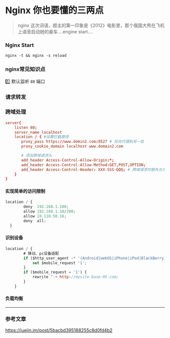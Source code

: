 # Nginx 你也要懂的三两点
> nginx 这次词语，题主的第一印象是《2012》电影里，那个俄国大熊在飞机上语音启动她的豪车....engine start....

### Nginx Start
`nginx -t && nginx -s reload`

### nginx常见知识点
1️⃣ 默认监听 `80` 端口    


### 请求转发

### 跨域处理
```conf
server{
    listen 80;
    server_name localhost
    location / { #设置拦截路径
       proxy_pass https://www.domin2.com:9527 # 反向代理到另一处 
       proxy_cookie_domain localhost www.domain2.com

       # 添加跨域请求头 
       add_header Access-Control-Allow-Origin:*;
       add_header Access-Control-Allow-Method:GET,POST,OPTION;
       add_header Access-Control-Header: XXX-SSS-QQQ; # 跨域请求时额外允许添加的请求头
    }
}
```

#### 实现简单的访问限制 
```js
location / {
        deny  192.168.1.100;
        allow 192.168.1.10/200;
        allow 10.110.50.16;
        deny  all;
  }
```
#### 识别设备
```js
location / {
        # 移动、pc设备适配
        if ($http_user_agent ~* '(Android|webOS|iPhone|iPod|BlackBerry)') {
            set $mobile_request '1';
        }
        if ($mobile_request = '1') {
            rewrite ^.+ http://mysite-base-H5.com;
        }
    }  
```  

#### 负载均衡  

___
### 参考文章
https://juejin.im/post/5bacbd395188255c8d0fd4b2